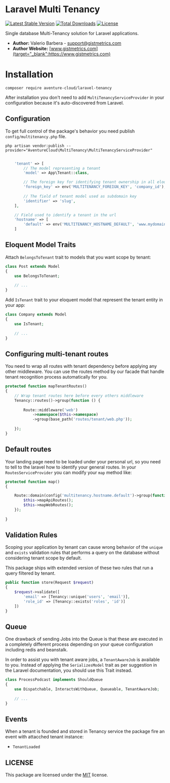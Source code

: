 # Laravel Multi Tenancy

[![Latest Stable Version](https://poser.pugx.org/aventure-cloud/laravel-tenancy/v/stable)](https://packagist.org/packages/aventure-cloud/laravel-tenancy)
[![Total Downloads](https://poser.pugx.org/aventure-cloud/laravel-tenancy/downloads)](https://packagist.org/packages/aventure-cloud/laravel-tenancy)
[![License](https://poser.pugx.org/aventure-cloud/laravel-tenancy/license)](https://packagist.org/packages/aventure-cloud/laravel-tenancy)


Single database Multi-Tenancy solution for Laravel applications.

- **Author:** Valerio Barbera - [support@gistmetrics.com](mailto:support@gistmetrics.com)
- **Author Website:** [www.gistmetrics.com](target="_blank":https://www.gistmetrics.com) 


# Installation
`composer require aventure-cloud/laravel-tenancy`

After installation you don't need to add `MultiTenancyServiceProvider` 
in your configuration because it's auto-discovered from Laravel.


## Configuration
To get full control of the package's behavior you need publish `config/multitenancy.php` file.

`php artisan vendor:publish --provider="AventureCloud\MultiTenancy\MultiTenancyServiceProvider"`


```php

    'tenant' => [
        // The model representing a tenant
        'model' => App\Tenant::class,

        // The foreign key for identifying tenant ownership in all eloqunet models
        'foreign_key' => env('MULTITENANCY_FOREIGN_KEY', 'company_id'),
        
        // The field of tenant model used as subdomain key
        'identifier' => 'slug',
    ],

    // Field used to identify a tenant in the url
    'hostname' => [
        'default' => env('MULTITENANCY_HOSTNAME_DEFAULT', 'www.mydomain.com')
    ]

```


## Eloquent Model Traits
Attach `BelongsToTenant` trait to models that you want scope by tenant:

```php
class Post extends Model 
{
    use BelongsToTenant;
    
    // ...
}
```

Add `IsTenant` trait to your eloquent model that represent the tenant entity in your app:

```php
class Company extends Model 
{
    use IsTenant;
    
    // ...
}
```


## Configuring multi-tenant routes
You need to wrap all routes with tenant dependency before applying any other middleware.
You can use the routes method by our facade that handle tenant recognition process automatically for you. 

```php
protected function mapTenantRoutes()
{
    // Wrap tenant routes here before every others middleware
    Tenancy::routes()->group(function () {
    
        Route::middleware('web')
            ->namespace($this->namespace)
            ->group(base_path('routes/tenant/web.php'));
            
    });
}
```


## Default routes
Your landing page need to be loaded under your personal url, so you need to tell to the laravel how to identify 
your general routes. In your `RoutesServiceProvider` you can modify your `map` method like:

```php
protected function map()
{

    Route::domain(config('multitenancy.hostname.default')->group(function() {
		$this->mapApiRoutes();
        $this->mapWebRoutes();
    });
	
}
```


## Validation Rules
Scoping your application by tenant can cause wrong behavior of the `unique` and `exists` validation rules
that performs a query on the database without considering tenant scope by default.

This package ships with extended version of these two rules that run a query filtered by tenant.

```php
public function store(Request $request)
{
    $request->validate([
        'email' => [Tenancy::unique('users', 'email')],
        'role_id' => [Tenancy::exists('roles', 'id')]
    ])
}
```


## Queue
One drawback of sending Jobs into the Queue is that these are executed in a completely different process depending 
on your queue configuration including redis and beanstalk.

In order to assist you with tenant aware jobs, a `TenantAwareJob` is available to you. 
Instead of applying the `SerializesModel` trait as per suggestion in the Laravel documentation, you should use this Trait instead.

```php
class ProcessPodcast implements ShouldQueue
{
    use Dispatchable, InteractsWithQueue, Queueable, TenantAwareJob;
    
    // ...
}
```


## Events
When a tenant is founded and stored in Tenancy service the package fire an event with attacched tenant instance:
- `TenantLoaded`


## LICENSE
This package are licensed under the [MIT](LICENSE) license.

